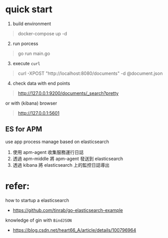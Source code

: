 # quick start 
1. build environment 
> docker-compose up -d

2. run porcess
> go run main.go

3. execute `curl`
> curl -XPOST "http://localhost:8080/documents" -d @document.json

4. check data with end points
> http://127.0.0.1:9200/documents/_search?pretty

or with (kibana) browser
> http://127.0.0.1:5601

## ES for APM
use app process manage based on elasticsearch
1. 使用 apm-agent 收集服務運行日誌
2. 透過 apm-middle 將 apm-agent 發送到 elasticsearch
3. 透過 kibana 將 elasticsearch 上的監控日誌導出


# refer:
how to startup a elasticsearch
- https://github.com/tinrab/go-elasticsearch-example

knowledge of gin with `BindJSON`
- https://blog.csdn.net/heart66_A/article/details/100796964
